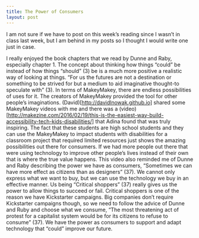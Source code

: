```yaml
---
title: The Power of Consumers
layout: post
---
```

I am not sure if we have to post on this week’s reading since I wasn’t in class last week, but I am behind in my posts so I thought I would write one just in case.

I really enjoyed the book chapters that we read by Dunne and Raby, especially chapter 1.  The concept about thinking how things “could” be instead of how things “should” (3) be is a much more positive a realistic way of looking at things. “For us the futures are not a destination or something to be strived for but a medium to aid imaginative thought-to speculate with” (3).  In terms of MakeyMakey, there are endless possibilities of uses for it.  The creators of MakeyMakey provided the tool for other people’s imaginations.  (David)[http://davidlnowak.github.io] shared some MakeyMakey videos with me and there was a (video)[http://makezine.com/2016/02/19/this-is-the-easiest-way-build-accessibility-tech-kids-disabilities/] that Adina found that was truly inspiring.  The fact that these students are high school students and they can use the MakeyMakey to impact students with disabilities for a classroom project that required limited resources just shows the amazing possibilities out there for consumers.  If we had more people out there that were using technology to improve other people’s lives instead of their own that is where the true value happens. This video also reminded me of Dunne and Raby describing the power we have as consumers, “Sometimes we can have more effect as citizens than as designers” (37).  We cannot only express what we want to buy, but we can use the technology we buy in an effective manner.  Us being “Critical shoppers” (37) really gives us the power to allow things to succeed or fail.  Critical shoppers is one of the reason we have Kickstarter campaigns.  Big companies don’t require Kickstarter campaigns though, so we need to follow the advice of Dunne and Ruby and choose what we consume, “The most threatening act of protest for a capitalist system would be for its citizens to refuse to consume” (37).  We have the power as consumers to support and adapt technology that “could” improve our future. 
